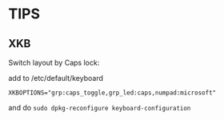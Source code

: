 # TIPS

## XKB

Switch layout by Caps lock:

add to /etc/default/keyboard
```
XKBOPTIONS="grp:caps_toggle,grp_led:caps,numpad:microsoft"
```

and do `sudo dpkg-reconfigure keyboard-configuration`
